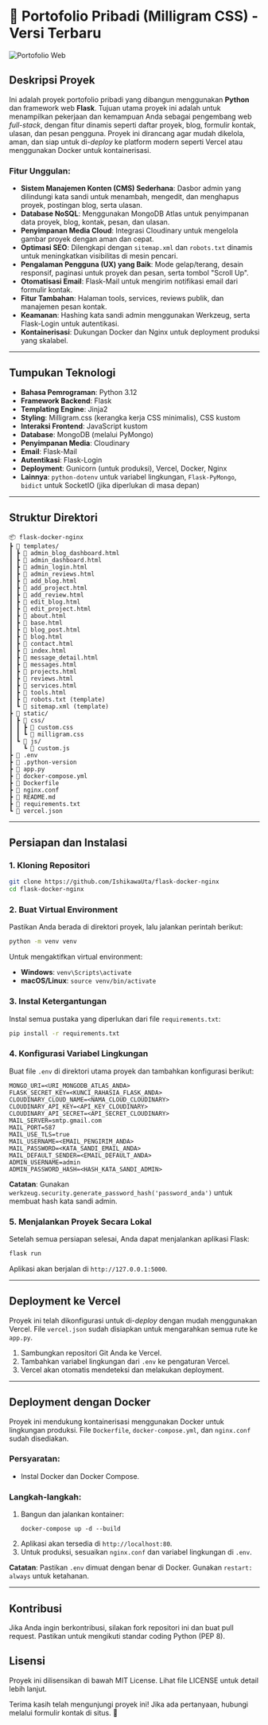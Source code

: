 # 📁 Portofolio Pribadi (Milligram CSS) - Versi Terbaru

![Portofolio Web](https://res.cloudinary.com/dzsqaauqn/image/upload/v1754627248/Screenshot_2025-08-08_111921_tdddvc.jpg)

## Deskripsi Proyek

Ini adalah proyek portofolio pribadi yang dibangun menggunakan **Python** dan framework web **Flask**. Tujuan utama proyek ini adalah untuk menampilkan pekerjaan dan kemampuan Anda sebagai pengembang web *full-stack*, dengan fitur dinamis seperti daftar proyek, blog, formulir kontak, ulasan, dan pesan pengguna. Proyek ini dirancang agar mudah dikelola, aman, dan siap untuk di-*deploy* ke platform modern seperti Vercel atau menggunakan Docker untuk kontainerisasi.

### Fitur Unggulan:
* **Sistem Manajemen Konten (CMS) Sederhana**: Dasbor admin yang dilindungi kata sandi untuk menambah, mengedit, dan menghapus proyek, postingan blog, serta ulasan.
* **Database NoSQL**: Menggunakan MongoDB Atlas untuk penyimpanan data proyek, blog, kontak, pesan, dan ulasan.
* **Penyimpanan Media Cloud**: Integrasi Cloudinary untuk mengelola gambar proyek dengan aman dan cepat.
* **Optimasi SEO**: Dilengkapi dengan `sitemap.xml` dan `robots.txt` dinamis untuk meningkatkan visibilitas di mesin pencari.
* **Pengalaman Pengguna (UX) yang Baik**: Mode gelap/terang, desain responsif, paginasi untuk proyek dan pesan, serta tombol "Scroll Up".
* **Otomatisasi Email**: Flask-Mail untuk mengirim notifikasi email dari formulir kontak.
* **Fitur Tambahan**: Halaman tools, services, reviews publik, dan manajemen pesan kontak.
* **Keamanan**: Hashing kata sandi admin menggunakan Werkzeug, serta Flask-Login untuk autentikasi.
* **Kontainerisasi**: Dukungan Docker dan Nginx untuk deployment produksi yang skalabel.

---

## Tumpukan Teknologi
* **Bahasa Pemrograman**: Python 3.12
* **Framework Backend**: Flask
* **Templating Engine**: Jinja2
* **Styling**: Milligram.css (kerangka kerja CSS minimalis), CSS kustom
* **Interaksi Frontend**: JavaScript kustom
* **Database**: MongoDB (melalui PyMongo)
* **Penyimpanan Media**: Cloudinary
* **Email**: Flask-Mail
* **Autentikasi**: Flask-Login
* **Deployment**: Gunicorn (untuk produksi), Vercel, Docker, Nginx
* **Lainnya**: `python-dotenv` untuk variabel lingkungan, `Flask-PyMongo`, `bidict` untuk SocketIO (jika diperlukan di masa depan)

---

## Struktur Direktori
```
📦 flask-docker-nginx
┣ 📂 templates/
┃ ┣ 📜 admin_blog_dashboard.html
┃ ┣ 📜 admin_dashboard.html
┃ ┣ 📜 admin_login.html
┃ ┣ 📜 admin_reviews.html
┃ ┣ 📜 add_blog.html
┃ ┣ 📜 add_project.html
┃ ┣ 📜 add_review.html
┃ ┣ 📜 edit_blog.html
┃ ┣ 📜 edit_project.html
┃ ┣ 📜 about.html
┃ ┣ 📜 base.html
┃ ┣ 📜 blog_post.html
┃ ┣ 📜 blog.html
┃ ┣ 📜 contact.html
┃ ┣ 📜 index.html
┃ ┣ 📜 message_detail.html
┃ ┣ 📜 messages.html
┃ ┣ 📜 projects.html
┃ ┣ 📜 reviews.html
┃ ┣ 📜 services.html
┃ ┣ 📜 tools.html
┃ ┣ 📜 robots.txt (template)
┃ ┗ 📜 sitemap.xml (template)
┣ 📂 static/
┃ ┣ 📂 css/
┃ ┃ ┣ 📜 custom.css
┃ ┃ ┗ 📜 milligram.css
┃ ┗ 📂 js/
┃   ┗ 📜 custom.js
┣ 📜 .env
┣ 📜 .python-version
┣ 📜 app.py
┣ 📜 docker-compose.yml
┣ 📜 Dockerfile
┣ 📜 nginx.conf
┣ 📜 README.md
┣ 📜 requirements.txt
┗ 📜 vercel.json
```

---

## Persiapan dan Instalasi

### 1. Kloning Repositori
```bash
git clone https://github.com/IshikawaUta/flask-docker-nginx
cd flask-docker-nginx
```

### 2. Buat Virtual Environment
Pastikan Anda berada di direktori proyek, lalu jalankan perintah berikut:
```bash
python -m venv venv
```
Untuk mengaktifkan virtual environment:

* **Windows**: `venv\Scripts\activate`
* **macOS/Linux**: `source venv/bin/activate`

### 3. Instal Ketergantungan
Instal semua pustaka yang diperlukan dari file `requirements.txt`:
```bash
pip install -r requirements.txt
```

### 4. Konfigurasi Variabel Lingkungan
Buat file `.env` di direktori utama proyek dan tambahkan konfigurasi berikut:
```
MONGO_URI=<URI_MONGODB_ATLAS_ANDA>
FLASK_SECRET_KEY=<KUNCI_RAHASIA_FLASK_ANDA>
CLOUDINARY_CLOUD_NAME=<NAMA_CLOUD_CLOUDINARY>
CLOUDINARY_API_KEY=<API_KEY_CLOUDINARY>
CLOUDINARY_API_SECRET=<API_SECRET_CLOUDINARY>
MAIL_SERVER=smtp.gmail.com
MAIL_PORT=587
MAIL_USE_TLS=true
MAIL_USERNAME=<EMAIL_PENGIRIM_ANDA>
MAIL_PASSWORD=<KATA_SANDI_EMAIL_ANDA>
MAIL_DEFAULT_SENDER=<EMAIL_DEFAULT_ANDA>
ADMIN_USERNAME=admin
ADMIN_PASSWORD_HASH=<HASH_KATA_SANDI_ADMIN>
```
**Catatan**: Gunakan `werkzeug.security.generate_password_hash('password_anda')` untuk membuat hash kata sandi admin.

### 5. Menjalankan Proyek Secara Lokal
Setelah semua persiapan selesai, Anda dapat menjalankan aplikasi Flask:
```bash
flask run
```
Aplikasi akan berjalan di `http://127.0.0.1:5000`.

---

## Deployment ke Vercel
Proyek ini telah dikonfigurasi untuk di-*deploy* dengan mudah menggunakan Vercel. File `vercel.json` sudah disiapkan untuk mengarahkan semua rute ke `app.py`. 

1. Sambungkan repositori Git Anda ke Vercel.
2. Tambahkan variabel lingkungan dari `.env` ke pengaturan Vercel.
3. Vercel akan otomatis mendeteksi dan melakukan deployment.

---

## Deployment dengan Docker
Proyek ini mendukung kontainerisasi menggunakan Docker untuk lingkungan produksi. File `Dockerfile`, `docker-compose.yml`, dan `nginx.conf` sudah disediakan.

### Persyaratan:
- Instal Docker dan Docker Compose.

### Langkah-langkah:
1. Bangun dan jalankan kontainer:
   ```bash:disable-run
   docker-compose up -d --build
   ```
2. Aplikasi akan tersedia di `http://localhost:80`.
3. Untuk produksi, sesuaikan `nginx.conf` dan variabel lingkungan di `.env`.

**Catatan**: Pastikan `.env` dimuat dengan benar di Docker. Gunakan `restart: always` untuk ketahanan.

---

## Kontribusi
Jika Anda ingin berkontribusi, silakan fork repositori ini dan buat pull request. Pastikan untuk mengikuti standar coding Python (PEP 8).

## Lisensi
Proyek ini dilisensikan di bawah MIT License. Lihat file LICENSE untuk detail lebih lanjut.

Terima kasih telah mengunjungi proyek ini! Jika ada pertanyaan, hubungi melalui formulir kontak di situs. 🚀